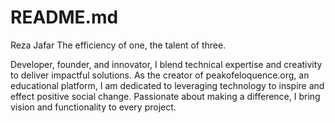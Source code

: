 # README.md
Reza Jafar 
The efficiency of one, the talent of three.

Developer, founder, and innovator, I blend technical expertise and creativity to deliver impactful solutions. As the creator of peakofeloquence.org, an educational platform, I am dedicated to leveraging technology to inspire and effect positive social change. Passionate about making a difference, I bring vision and functionality to every project.
